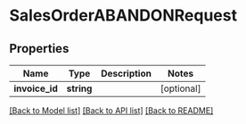 # SalesOrderABANDONRequest

## Properties
Name | Type | Description | Notes
------------ | ------------- | ------------- | -------------
**invoice_id** | **string** |  | [optional] 

[[Back to Model list]](../README.md#documentation-for-models) [[Back to API list]](../README.md#documentation-for-api-endpoints) [[Back to README]](../README.md)


